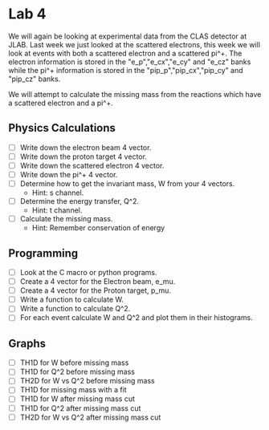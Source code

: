 # Lab 4

We will again be looking at experimental data from the CLAS detector at JLAB. Last week we just looked at the scattered electrons, this week we will look at events with both a scattered electron and a scattered pi^+. The electron information is stored in the "e_p","e_cx","e_cy" and "e_cz" banks while the pi^+ information is stored in the "pip_p","pip_cx","pip_cy" and "pip_cz" banks.

We will attempt to calculate the missing mass from the reactions which have a scattered electron and a pi^+.

## Physics Calculations

-   [ ] Write down the electron beam 4 vector.
-   [ ] Write down the proton target 4 vector.
-   [ ] Write down the scattered electron 4 vector.
-   [ ] Write down the pi^+ 4 vector.
-   [ ] Determine how to get the invariant mass, W from your 4 vectors.
    -   Hint: s channel.
-   [ ] Determine the energy transfer, Q^2.
    -   Hint: t channel.
-   [ ] Calculate the missing mass.
    -   Hint: Remember conservation of energy

## Programming

-   [ ] Look at the C macro or python programs.
-   [ ] Create a 4 vector for the Electron beam, e_mu.
-   [ ] Create a 4 vector for the Proton target, p_mu.
-   [ ] Write a function to calculate W.
-   [ ] Write a function to calculate Q^2.
-   [ ] For each event calculate W and Q^2 and plot them in their histograms.

## Graphs

-   [ ] TH1D for W before missing mass
-   [ ] TH1D for Q^2 before missing mass
-   [ ] TH2D for W vs Q^2 before missing mass
-   [ ] TH1D for missing mass with a fit
-   [ ] TH1D for W after missing mass cut
-   [ ] TH1D for Q^2 after missing mass cut
-   [ ] TH2D for W vs Q^2 after missing mass cut
